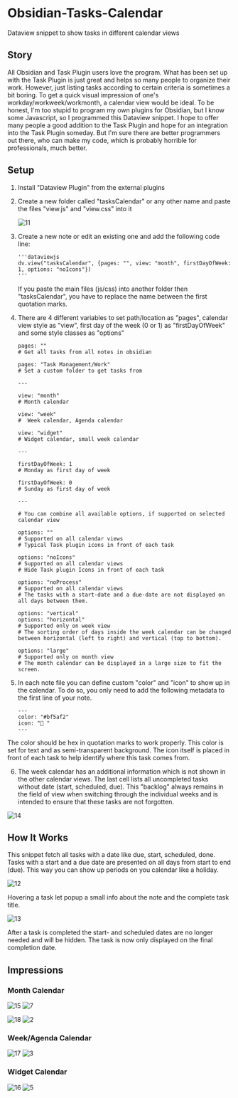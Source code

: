 # Obsidian-Tasks-Calendar
Dataview snippet to show tasks in different calendar views


## Story
All Obsidian and Task Plugin users love the program. What has been set up with the Task Plugin is just great and helps so many people to organize their work. However, just listing tasks according to certain criteria is sometimes a bit boring. To get a quick visual impression of one's workday/workweek/workmonth, a calendar view would be ideal. To be honest, I'm too stupid to program my own plugins for Obsidian, but I know some Javascript, so I programmed this Dataview snippet. I hope to offer many people a good addition to the Task Plugin and hope for an integration into the Task Plugin someday. But I'm sure there are better programmers out there, who can make my code, which is probably horrible for professionals, much better.


## Setup
1.  Install "Dataview Plugin" from the external plugins
2.  Create a new folder called "tasksCalendar" or any other name and paste the files "view.js" and "view.css" into it

    ![11](https://user-images.githubusercontent.com/59178587/195023158-99381088-0cc0-428e-8077-6ea66a388992.png)

3.  Create a new note or edit an existing one and add the following code line:

    ```
    '''dataviewjs
    dv.view("tasksCalendar", {pages: "", view: "month", firstDayOfWeek: 1, options: "noIcons"})
    '''
    ```
    
    If you paste the main files (js/css) into another folder then "tasksCalendar", you have to replace the name between the first quotation marks.
 
 4. There are 4 different variables to set path/location as "pages", calendar view style as "view", first day of the week (0 or 1) as "firstDayOfWeek" and some style classes as "options"
 
    ```
    pages: ""
    # Get all tasks from all notes in obsidian
    
    pages: "Task Management/Work"
    # Set a custom folder to get tasks from
    
    ---
    
    view: "month"
    # Month calendar
    
    view: "week"
    #  Week calendar, Agenda calendar
    
    view: "widget"
    # Widget calendar, small week calendar
    
    ---
 
    firstDayOfWeek: 1
    # Monday as first day of week
    
    firstDayOfWeek: 0
    # Sunday as first day of week
    
    ---
 
    # You can combine all available options, if supported on selected calendar view
 
    options: ""
    # Supported on all calendar views
    # Typical Task plugin icons in front of each task
    
    options: "noIcons"
    # Supported on all calendar views
    # Hide Task plugin Icons in front of each task
    
    options: "noProcess"
    # Supported on all calendar views
    # The tasks with a start-date and a due-date are not displayed on all days between them.
    
    options: "vertical"
    options: "horizontal"
    # Supported only on week view
    # The sorting order of days inside the week calendar can be changed between horizontal (left to right) and vertical (top to bottom).
    
    options: "large"
    # Supported only on month view
    # The month calendar can be displayed in a large size to fit the screen.
    
    ```
    
5. In each note file you can define custom "color" and "icon" to show up in the calendar. To do so, you only need to add the following metadata to the first line of your note.

    ```
    ---
    color: "#bf5af2"
    icon: "🧫 "
    ---
    ```
    
The color should be hex in quotation marks to work properly. This color is set for text and as semi-transparent background. The icon itself is placed in front of each task to help identify where this task comes from.

6. The week calendar has an additional information which is not shown in the other calendar views. The last cell lists all uncompleted tasks without date (start, scheduled, due). This "backlog" always remains in the field of view when switching through the individual weeks and is intended to ensure that these tasks are not forgotten.

![14](https://user-images.githubusercontent.com/59178587/195046274-b6b9479b-09b0-4dab-bfd5-577977babb5a.png)



## How It Works
This snippet fetch all tasks with a date like due, start, scheduled, done. Tasks with a start and a due date are presented on all days from start to end (due). This way you can show up periods on you calendar like a holiday.

![12](https://user-images.githubusercontent.com/59178587/195025709-ffd2da28-25c9-4010-8637-cdbc5f948c72.png)

Hovering a task let popup a small info about the note and the complete task title.

![13](https://user-images.githubusercontent.com/59178587/195028049-21d46f18-aa87-4bf2-a07c-a1d08ac315ef.png)

After a task is completed the start- and scheduled dates are no longer needed and will be hidden. The task is now only displayed on the final completion date.



## Impressions

### Month Calendar
![15](https://user-images.githubusercontent.com/59178587/195291256-8079668d-cca3-4581-9795-93f9d5df9858.png)
![7](https://user-images.githubusercontent.com/59178587/195291631-193a3097-0726-4719-bbb5-6bc494a3f5d2.png)

![18](https://user-images.githubusercontent.com/59178587/195291344-99dac5d7-802b-40a8-8d6b-04a3be17e5d8.png)
![2](https://user-images.githubusercontent.com/59178587/195291931-571a5801-02ed-4bc0-bdb7-90db67a55fef.png)




### Week/Agenda Calendar
![17](https://user-images.githubusercontent.com/59178587/195292199-80ba52ae-0463-480f-9370-ae4688315fad.png)
![3](https://user-images.githubusercontent.com/59178587/195292211-308f4c52-ae80-475a-a127-c29d7eb6dbfd.png)


### Widget Calendar
![16](https://user-images.githubusercontent.com/59178587/195292466-db898e24-553c-4434-8b8c-8b1c6f1a47d3.png)
![5](https://user-images.githubusercontent.com/59178587/195292541-0b7e3bc5-f873-4a64-ab44-50fcc6d3cae3.png)


